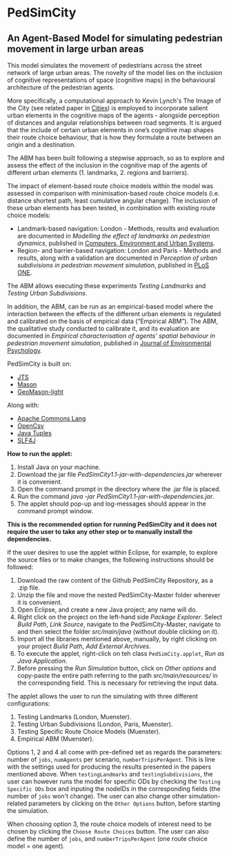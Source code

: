 # PedSimCity #

## An Agent-Based Model for simulating pedestrian movement in large urban areas ##

This model simulates the movement of pedestrians across the street network of large urban areas. The novelty of the model lies on the inclusion of cognitive representations of space (cognitive maps) in the behavioural architecture of the pedestrian agents.

More specifically, a computational approach to Kevin Lynch's The Image of the City (see related paper in [Cities](https://www.sciencedirect.com/science/article/pii/S0264275118309776)) is employed to incorporate salient urban elements in the cognitive maps of the agents - alongside perception of distances and angular relationships between road segments. 
It is argued that the include of certain urban elements in one’s cognitive map shapes their route choice behaviour, that is how they formulate a route between an origin and a destination. 

The ABM has been built following a stepwise approach, so as to explore and assess the effect of the inclusion in the cognitive map of the agents of different urban elements (1. landmarks, 2. regions and barriers). 

The impact of element-based route choice models within the model was assessed in comparison with minimisation-based route choice models (i.e. distance shortest path, least cumulative angular change). 
The inclusion of these urban elements has been tested, in combination with existing route choice models:
* Landmark-based navigation: London - Methods, results and evaluation are documented in *Modelling the effect of landmarks on pedestrian dynamics*, published in [Computers, Environment and Urban Systems](https://doi.org/10.1016/j.compenvurbsys.2020.101573).
* Region- and barrier-based navigation: London and Paris - Methods and results, along with a validation are documented in *Perception of urban subdivisions in pedestrian movement simulation*, published in [PLoS ONE](https://doi.org/10.1371/journal.pone.0244099).

The ABM allows executing these experiments *Testing Landmarks* and *Testing Urban Subdivisions*.

In addition, the ABM, can be run as an empirical-based model where the interaction between the effects of the different urban elements is regulated and calibrated on the basis of empirical data (“Empirical ABM”). 
The ABM, the qualitative study conducted to calibrate it, and its evaluation are documented in *Empirical characterisation of agents’ spatial behaviour in pedestrian movement simulation*, 
published in [Journal of Environmental Psychology](https://www.sciencedirect.com/science/article/pii/S0272494422000524).

PedSimCity is built on:
* [JTS](https://github.com/locationtech/jts)
* [Mason](https://cs.gmu.edu/~eclab/projects/mason/extensions/geomason/)
* [GeoMason-light](https://github.com/g-filomena/GeoMason-light)

Along with:
* [Apache Commons Lang](https://commons.apache.org/proper/commons-lang/download_lang.cgi)
* [OpenCsv](http://opencsv.sourceforge.net)
* [Java Tuples](https://www.javatuples.org)
* [SLF4J](https://www.slf4j.org)

**How to run the applet:**
1. Install Java on your machine.
2. Download the jar file *PedSimCity1.1-jar-with-dependencies.jar* wherever it is convenient.
3. Open the command prompt in the directory where the .jar file is placed.
4. Run the command *java -jar PedSimCity1.1-jar-with-dependencies.jar*.
5. The applet should pop-up and log-messages should appear in the command prompt window.

**This is the recommended option for running PedSimCity and it does not require the user to take any other step or to manually install the dependencies.**

If the user desires to use the applet within Eclipse, for example, to explore the source files or to make changes, the following instructions should be followed:

1. Download the raw content of the Github PedSimCity Repository, as a .zip file.
2. Unzip the file and move the nested PedSimCity-Master folder wherever it is convenient. 
3. Open Eclipse, and create a new Java project; any name will do.
4. Right click on the project on the left-hand side *Package Explorer*. Select *Build Path*, *Link Source*, navigate to the PedSimCity-Master, navigate to and then select the folder *src/main/java* (without double clicking on it).
4. Import all the libraries mentioned above, manually, by right clicking on your project *Build Path*, *Add External Archives*.
5. To execute the applet, right-click on teh class ```PedSimCity.applet```, *Run as Java Application*.
6. Before pressing the *Run Simulation* button, click on *Other options* and copy-paste the entire path referring to the path *src/main/resources/* in the corresponding field. This is necessary for retrieving the input data.

The applet allows the user to run the simulating with three different configurations:
1. Testing Landmarks (London, Muenster).
2. Testing Urban Subdivisions (London, Paris, Muenster).
3. Testing Specific Route Choice Models (Muenster).
4. Empirical ABM (Muenster).

Options 1, 2 and 4 all come with pre-defined set as regards the parameters: number of ```jobs```, ```numAgents``` per scenario, ```numberTripsPerAgent```. This is line with the settings used for producing the results presented in the papers mentioned above.
When ```testingLandmarks``` and  ```testingSubdivisions```, the user can however runs the model for specific ODs by checking the ```Testing Specific ODs``` box and inputing the nodeIDs in the corresponding fields (the number of ```jobs``` won't change).
The user can also change other simulation-related parameters by clicking on the ```Other Options``` button, before starting the simulation. 

When choosing option 3, the route choice models of interest need to be chosen by clicking the ```Choose Route Choices``` button. 
The user can also define the number of ```jobs```, and ```numberTripsPerAgent``` (one route choice model = one agent).
